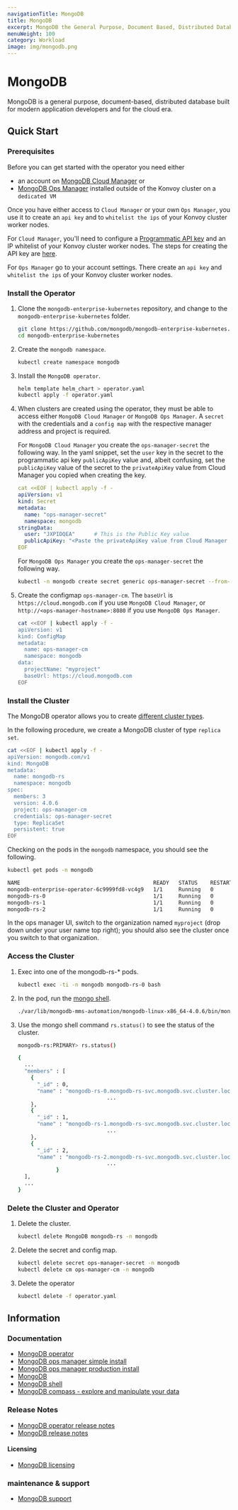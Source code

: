 ```yaml
---
navigationTitle: MongoDB
title: MongoDB
excerpt: MongoDB the General Purpose, Document Based, Distributed Database
menuWeight: 100
category: Workload
image: img/mongodb.png
---
```

# MongoDB

MongoDB is a general purpose, document-based, distributed database built for modern application developers and for the cloud era.

## Quick Start

### Prerequisites

Before you can get started with the operator you need either 

* an account on [MongoDB Cloud Manager](http://cloud.mongodb.com) or 
* [MongoDB Ops Manager](https://docs.opsmanager.mongodb.com/current/tutorial/install-simple-test-deployment/) installed outside of the Konvoy cluster on a `dedicated VM`

Once you have either access to `Cloud Manager` or your own `Ops Manager`, you use it to create an `api key` and to `whitelist the ips` of your Konvoy cluster worker nodes.

For `Cloud Manager`, you'll need to configure a [Programmatic API key](https://docs.cloudmanager.mongodb.com/tutorial/configure-public-api-access/) and an IP whitelist of your Konvoy cluster worker nodes. The steps for creating the API key are [here](https://docs.cloudmanager.mongodb.com/tutorial/configure-public-api-access/#manage-programmatic-access-to-an-organization).

For `Ops Manager` go to your account settings. There create an `api key` and `whitelist the ips` of your Konvoy cluster worker nodes.


### Install the Operator

1.  Clone the `mongodb-enterprise-kubernetes` repository, and change to the `mongodb-enterprise-kubernetes` folder.
    ```bash
    git clone https://github.com/mongodb/mongodb-enterprise-kubernetes.git
    cd mongodb-enterprise-kubernetes
    ```

1. Create the `mongodb namespace`.

    ```bash
    kubectl create namespace mongodb
    ```

1. Install the `MongoDB operator`.

    ```bash
    helm template helm_chart > operator.yaml
    kubectl apply -f operator.yaml
    ```

1. When clusters are created using the operator, they must be able to access either `MongoDB Cloud Manager` or `MongoDB Ops Manager`. A `secret` with the credentials and a `config map` with the respective manager address and project is required.

    For `MongoDB Cloud Manager` you create the `ops-manager-secret` the following way. In the yaml snippet, set the `user` key in the secret to the programmatic api key `publicApiKey` value and, albeit confusing, set the `publicApiKey` value of the secret to the `privateApiKey` value from Cloud Manager you copied when creating the key.

    ```yaml
    cat <<EOF | kubectl apply -f -
    apiVersion: v1
    kind: Secret
    metadata:
      name: "ops-manager-secret"
      namespace: mongodb
    stringData:
      user: "JXPIDQEA"      # This is the Public Key value
      publicApiKey: "<Paste the privateApiKey value from Cloud Manager here!>"
    EOF
    ```

    For `MongoDB Ops Manager` you create the `ops-manager-secret` the following way.

    ```bash
    kubectl -n mongodb create secret generic ops-manager-secret --from-literal="user=<first.last@example.com>" --from-literal="publicApiKey=<my-public-api-key>"
    ```

1. Create the configmap `ops-manager-cm`. The `baseUrl` is `https://cloud.mongodb.com` if you use `MongoDB Cloud Manager`, or `http://<ops-manager-hostname>:8080` if you use `MongoDB Ops Manager`.

    ```sh
    cat <<EOF | kubectl apply -f -
    apiVersion: v1
    kind: ConfigMap
    metadata:
      name: ops-manager-cm
      namespace: mongodb
    data:
      projectName: "myproject"
      baseUrl: https://cloud.mongodb.com
    EOF
    ```

### Install the Cluster

The MongoDB operator allows you to create [different cluster types](https://docs.mongodb.com/kubernetes-operator/master/deploy/).

In the following procedure, we create a MongoDB cluster of type `replica set`.

```bash
cat <<EOF | kubectl apply -f -
apiVersion: mongodb.com/v1
kind: MongoDB
metadata:
  name: mongodb-rs
  namespace: mongodb
spec:
  members: 3
  version: 4.0.6
  project: ops-manager-cm
  credentials: ops-manager-secret
  type: ReplicaSet
  persistent: true
EOF
```

Checking on the pods in the `mongodb` namespace, you should see the following.

  ```bash
  kubectl get pods -n mongodb

  NAME                                          READY   STATUS    RESTARTS   AGE
  mongodb-enterprise-operator-6c9999fd8-vc4g9   1/1     Running   0          22m
  mongodb-rs-0                                  1/1     Running   0          2m9s
  mongodb-rs-1                                  1/1     Running   0          119s
  mongodb-rs-2                                  1/1     Running   0          113s
  ```

In the ops manager UI, switch to the organization named `myproject` (drop down under your user name top right); you should also see the cluster once you switch to that organization.

### Access the Cluster

1. Exec into one of the mongodb-rs-* pods.

    ```bash
    kubectl exec -ti -n mongodb mongodb-rs-0 bash
    ```

1. In the pod, run the [mongo shell](https://docs.mongodb.com/manual/mongo/).

    ```bash
    ./var/lib/mongodb-mms-automation/mongodb-linux-x86_64-4.0.6/bin/mongo
    ```

1. Use the mongo shell command `rs.status()` to see the status of the cluster.

    ```bash
    mongodb-rs:PRIMARY> rs.status()

    {
      ...
      "members" : [
        {
          "_id" : 0,
          "name" : "mongodb-rs-0.mongodb-rs-svc.mongodb.svc.cluster.local:27017",
                                ...
        },
        {
          "_id" : 1,
          "name" : "mongodb-rs-1.mongodb-rs-svc.mongodb.svc.cluster.local:27017",
                                ...
        },
        {
          "_id" : 2,
          "name" : "mongodb-rs-2.mongodb-rs-svc.mongodb.svc.cluster.local:27017",
                                ...
                }
      ],
      ...
    }
    ```

### Delete the Cluster and Operator

1. Delete the cluster.

    ```bash
    kubectl delete MongoDB mongodb-rs -n mongodb
    ```

1. Delete the secret and config map.

    ```bash
    kubectl delete secret ops-manager-secret -n mongodb
    kubectl delete cm ops-manager-cm -n mongodb
    ```

1. Delete the operator

    ```bash
    kubectl delete -f operator.yaml
    ```

## Information

### Documentation

* [MongoDB operator](https://docs.mongodb.com/kubernetes-operator/master/tutorial/install-k8s-operator/)
* [MongoDB ops manager simple install](https://docs.opsmanager.mongodb.com/current/tutorial/install-simple-test-deployment/)
* [MongoDB ops manager production install](https://docs.opsmanager.mongodb.com/current/installation/)
* [MongoDB](https://docs.mongodb.com/)
* [MongoDB shell](https://docs.mongodb.com/manual/mongo/)
* [MongoDB compass - explore and manipulate your data](https://www.mongodb.com/products/compass)

### Release Notes

* [MongoDB operator release notes](https://docs.mongodb.com/kubernetes-operator/master/release-notes/)
* [MongoDB release notes](https://docs.mongodb.com/manual/release-notes/4.0/)

#### Licensing

* [MongoDB licensing](https://www.mongodb.com/community/licensing)

### maintenance & support

* [MongoDB support](https://support.mongodb.com/welcome)

